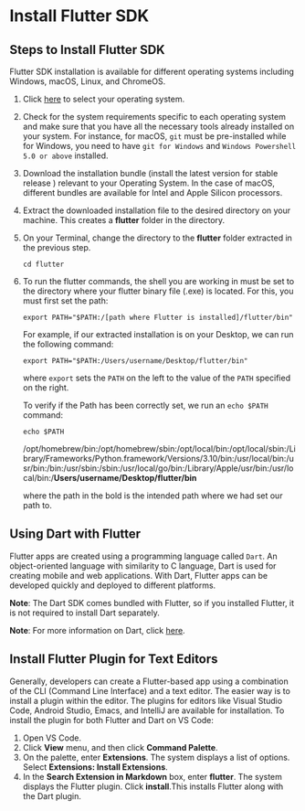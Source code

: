 # Install Flutter SDK
 
## Steps to Install Flutter SDK
 
Flutter SDK installation is available for different operating systems including Windows, macOS, Linux, and ChromeOS.
 
1. Click [here](https://docs.flutter.dev/get-started/install) to select your operating system.
2. Check for the system requirements specific to each operating system and make sure that you have all the necessary tools already installed on your system. For instance, for macOS, `git` must be pre-installed while for Windows, you need to have `git for Windows` and `Windows Powershell 5.0 or above` installed.
3. Download the installation bundle (install the latest version for stable release ) relevant to your Operating System. In the case of macOS, different bundles are available for Intel and Apple Silicon processors.

4. Extract the downloaded installation file to the desired directory on your machine. This creates a **flutter** folder in the directory. 

5. On your Terminal, change the directory to the **flutter** folder extracted in the previous step.

    ```
    cd flutter
    ```
6. To run the flutter commands, the shell you are working in must be set to the directory where your flutter binary file (.exe) is located. For this, you must first set the path:
 
    ```
    export PATH="$PATH:/[path where Flutter is installed]/flutter/bin"
    ```
    For example, if our extracted installation is on your Desktop, we can run the following command:
    ```
    export PATH="$PATH:/Users/username/Desktop/flutter/bin"
    ```
    where `export` sets the `PATH` on the left to the value of the `PATH` specified on the right. 

    To verify if the Path has been correctly set, we run an `echo $PATH` command:

    ```
    echo $PATH
    ```
    /opt/homebrew/bin:/opt/homebrew/sbin:/opt/local/bin:/opt/local/sbin:/Library/Frameworks/Python.framework/Versions/3.10/bin:/usr/local/bin:/usr/bin:/bin:/usr/sbin:/sbin:/usr/local/go/bin:/Library/Apple/usr/bin:/usr/local/bin:/**Users/username/Desktop/flutter/bin**

    where the path in the bold is the intended path where we had set our path to.

 
## Using Dart with Flutter
 
Flutter apps are created using a programming language called `Dart`. An object-oriented language with similarity to C language, Dart is used for creating mobile and web applications. With Dart, Flutter apps can be developed quickly and deployed to different platforms.

**Note**: The Dart SDK comes bundled with Flutter, so if you installed Flutter, it is not required to install Dart separately.

**Note**: For more information on Dart, click [here](https://dart.dev).
 
## Install Flutter Plugin for Text Editors
 
Generally, developers can create a Flutter-based app using a combination of the CLI (Command Line Interface) and a text editor. The easier way is to install a plugin within the editor. The plugins for editors like Visual Studio Code, Android Studio, Emacs, and IntelliJ are available for installation. To install the plugin for both Flutter and Dart on VS Code:
 
1. Open VS Code.
2. Click **View** menu, and then click **Command Palette**.
3. On the palette, enter **Extensions**. The system displays a list of options. Select **Extensions: Install Extensions**.
4. In the **Search Extension in Markdown** box, enter **flutter**. The system displays the Flutter plugin.
Click **install**.This installs Flutter along with the Dart plugin.
 



 
 
 

 


